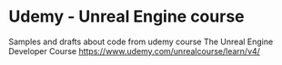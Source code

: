 # Udemy - Unreal Engine course

Samples and drafts about code from udemy course The Unreal Engine Developer Course https://www.udemy.com/unrealcourse/learn/v4/
